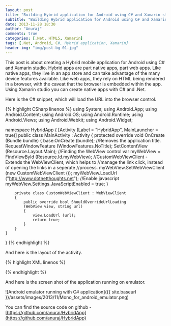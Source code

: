 ```yaml
---
layout: post
title: "Building Hybrid application for Android using C# and Xamarin studio"
subtitle: "Building Hybrid application for Android using C# and Xamarin studio"
date: 2013-11-28 18:30
author: "Anuraj"
comments: true
categories: [.Net, HTML5, Xamarin]
tags: [.Net, Android, C#, Hybrid application, Xamarin]
header-img: "img/post-bg-01.jpg"
---
```

This post is about creating a Hybrid mobile application for Android using C# and Xamarin studio. Hybrid apps are part native apps, part web apps. Like native apps, they live in an app store and can take advantage of the many device features available. Like web apps, they rely on HTML being rendered in a browser, with the caveat that the browser is embedded within the app. Using Xamarin studio you can create native apps with C# and .Net.

Here is the C# snippet, which will load the URL into the browser control. 

{% highlight CSharp linenos %}
using System;
using Android.App;
using Android.Content;
using Android.OS;
using Android.Runtime;
using Android.Views;
using Android.Webkit;
using Android.Widget;

namespace HybridApp
{
	[Activity (Label = "HybridApp", MainLauncher = true)]
	public class MainActivity : Activity
	{
		protected override void OnCreate (Bundle bundle)
		{
			base.OnCreate (bundle);
			//Removes the application title.
			RequestWindowFeature (WindowFeatures.NoTitle);
			SetContentView (Resource.Layout.Main);
			//Finding the WebView control
			var myWebView = FindViewById<WebView> (Resource.Id.myWebView);
			//CustomWebViewClient - Extends the WebViewClient, which helps to
			//manage the link click, instead of opening the links in a seperate
			//process.
			myWebView.SetWebViewClient (new CustomWebViewClient ());
			myWebView.LoadUrl ("http://www.dotnetthoughts.net");
			//Enable javascript
			myWebView.Settings.JavaScriptEnabled = true;
		}

		private class CustomWebViewClient : WebViewClient
		{
			public override bool ShouldOverrideUrlLoading 
			(WebView view, string url)
			{
				view.LoadUrl (url);
				return true;
			}
		}
	}
}
{% endhighlight %}

And here is the layout of the activity.

{% highlight XML linenos %}
<?xml version="1.0" encoding="utf-8"?>
<LinearLayout 
	xmlns:android="http://schemas.android.com/apk/res/android"
    android:orientation="vertical"
    android:layout_width="fill_parent"
    android:layout_height="fill_parent"
    android:minWidth="25px"
    android:minHeight="25px">
    <WebView
        android:layout_width="fill_parent"
        android:layout_height="fill_parent"
        android:id="@+id/myWebView" />
</LinearLayout>
{% endhighlight %}

And here is the screen shot of the application running on emulator.

![Android emulator running with C# application]({{ site.baseurl }}/assets/images/2013/11/Mono_for_android_emulator.png)

You can find the source code on github - [https://github.com/anuraj/HybridApp](https://github.com/anuraj/HybridApp)
